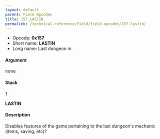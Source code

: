 ```yaml
---
layout: default
parent: Field Opcodes
title: 157_LASTIN
permalink: /technical-reference/field/field-opcodes/157-lastin/
---
```


-   Opcode: **0x157**
-   Short name: **LASTIN**
-   Long name: Last dungeon in

#### Argument

none

#### Stack

  
*1*

**LASTIN**

#### Description

Disables features of the game pertaining to the last dungeon's mechanic (items, saving, etc)?
